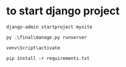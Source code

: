 # to start django project

```django-admin startproject mysite```

```py .\final\manage.py runserver```


```venv\Script\activate```

```pip install -r requirements.txt```
